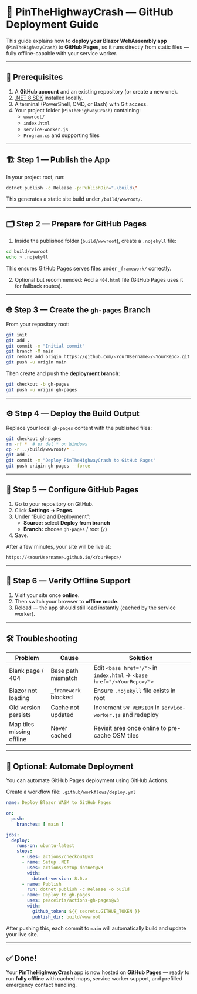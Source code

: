 # 🚀 PinTheHighwayCrash — GitHub Deployment Guide

This guide explains how to **deploy your Blazor WebAssembly app** (`PinTheHighwayCrash`) to **GitHub Pages**, so it runs directly from static files — fully offline-capable with your service worker.

---

## 🧰 Prerequisites

1. A **GitHub account** and an existing repository (or create a new one).
2. [.NET 8 SDK](https://dotnet.microsoft.com/download) installed locally.
3. A terminal (PowerShell, CMD, or Bash) with Git access.
4. Your project folder (`PinTheHighwayCrash`) containing:
   - `wwwroot/`
   - `index.html`
   - `service-worker.js`
   - `Program.cs` and supporting files

---

## 🏗️ Step 1 — Publish the App

In your project root, run:

```bash
dotnet publish -c Release -p:PublishDir=".\build\"
```

This generates a static site build under `/build/wwwroot/`.

---

## 🗂️ Step 2 — Prepare for GitHub Pages

1. Inside the published folder (`build/wwwroot`), create a `.nojekyll` file:

```bash
cd build/wwwroot
echo > .nojekyll
```

This ensures GitHub Pages serves files under `_framework/` correctly.

2. Optional but recommended: Add a `404.html` file (GitHub Pages uses it for fallback routes).

---

## 🌐 Step 3 — Create the `gh-pages` Branch

From your repository root:

```bash
git init
git add .
git commit -m "Initial commit"
git branch -M main
git remote add origin https://github.com/<YourUsername>/<YourRepo>.git
git push -u origin main
```

Then create and push the **deployment branch**:

```bash
git checkout -b gh-pages
git push -u origin gh-pages
```

---

## ⚙️ Step 4 — Deploy the Build Output

Replace your local `gh-pages` content with the published files:

```bash
git checkout gh-pages
rm -rf *  # or del * on Windows
cp -r ../build/wwwroot/* .
git add .
git commit -m "Deploy PinTheHighwayCrash to GitHub Pages"
git push origin gh-pages --force
```

---

## 🧭 Step 5 — Configure GitHub Pages

1. Go to your repository on GitHub.  
2. Click **Settings → Pages**.  
3. Under “Build and Deployment”:
   - **Source:** select **Deploy from branch**
   - **Branch:** choose `gh-pages` / root (`/`)
4. Save.

After a few minutes, your site will be live at:

```
https://<YourUsername>.github.io/<YourRepo>/
```

---

## 🧩 Step 6 — Verify Offline Support

1. Visit your site once **online**.
2. Then switch your browser to **offline mode**.
3. Reload — the app should still load instantly (cached by the service worker).

---

## 🛠️ Troubleshooting

| Problem | Cause | Solution |
|----------|--------|----------|
| Blank page / 404 | Base path mismatch | Edit `<base href="/">` in `index.html` → `<base href="/<YourRepo>/">` |
| Blazor not loading | `_framework` blocked | Ensure `.nojekyll` file exists in root |
| Old version persists | Cache not updated | Increment `SW_VERSION` in `service-worker.js` and redeploy |
| Map tiles missing offline | Never cached | Revisit area once online to pre-cache OSM tiles |

---

## 🌟 Optional: Automate Deployment

You can automate GitHub Pages deployment using GitHub Actions.

Create a workflow file: `.github/workflows/deploy.yml`

```yaml
name: Deploy Blazor WASM to GitHub Pages

on:
  push:
    branches: [ main ]

jobs:
  deploy:
    runs-on: ubuntu-latest
    steps:
      - uses: actions/checkout@v3
      - name: Setup .NET
        uses: actions/setup-dotnet@v3
        with:
          dotnet-version: 8.0.x
      - name: Publish
        run: dotnet publish -c Release -o build
      - name: Deploy to gh-pages
        uses: peaceiris/actions-gh-pages@v3
        with:
          github_token: ${{ secrets.GITHUB_TOKEN }}
          publish_dir: build/wwwroot
```

After pushing this, each commit to `main` will automatically build and update your live site.

---

## ✅ Done!

Your **PinTheHighwayCrash** app is now hosted on **GitHub Pages** — ready to run **fully offline** with cached maps, service worker support, and prefilled emergency contact handling.

